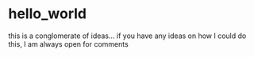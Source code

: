 # hello_world
this is a conglomerate of ideas... if you have any ideas on how I could do this, I am always open for comments
